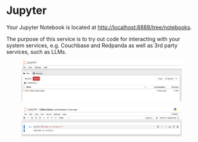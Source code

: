 # Jupyter

Your Jupyter Notebook is located at [http://localhost:8888/tree/notebooks](http://localhost:8888/tree/notebooks).&#x20;

The purpose of this service is to try out code for interacting with your system services, e.g. Couchbase and Redpanda as well as 3rd party services, such as LLMs.&#x20;

<figure><img src="../../../.gitbook/assets/image (5).png" alt=""><figcaption></figcaption></figure>

<figure><img src="../../../.gitbook/assets/image (6).png" alt=""><figcaption></figcaption></figure>

